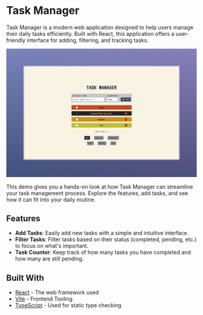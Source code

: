 # Task Manager

Task Manager is a modern web application designed to help users manage their daily tasks efficiently. Built with React, this application offers a user-friendly interface for adding, filtering, and tracking tasks.

![Task Manager Preview](public/task-manager.jpeg)

<!-- ## Live Demo

Experience Task Manager in action. Check out the live demo [here](https://your-live-demo-link.com). -->

This demo gives you a hands-on look at how Task Manager can streamline your task management process. Explore the features, add tasks, and see how it can fit into your daily routine.

## Features

- **Add Tasks**: Easily add new tasks with a simple and intuitive interface.
- **Filter Tasks**: Filter tasks based on their status (completed, pending, etc.) to focus on what's important.
- **Task Counter**: Keep track of how many tasks you have completed and how many are still pending.

## Built With

- [React](https://reactjs.org/) - The web framework used
- [Vite](https://vitejs.dev/) - Frontend Tooling
- [TypeScript](https://www.typescriptlang.org/) - Used for static type checking
